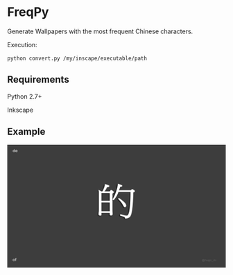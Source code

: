 FreqPy
======

Generate Wallpapers with the most frequent Chinese characters.

Execution:

```
python convert.py /my/inscape/executable/path
```


Requirements
------------

Python 2.7+

Inkscape

Example 
--------

![](/images/1.png)
